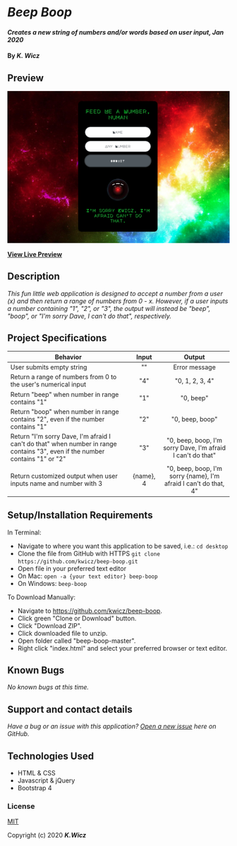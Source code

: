 # _Beep Boop_

#### _Creates a new string of numbers and/or words based on user input, Jan 2020_

#### By _**K. Wicz**_


## Preview

![Landing Page Preview](/img/landing-page.png)

**[View Live Preview](https://kwicz.github.io/beep-boop/)**

## Description

_This fun little web application is designed to accept a number from a user (x) and then return a range of numbers from 0 - x. However, if a user inputs a number containing "1", "2", or "3", the output will instead be "beep", "boop", or "I'm sorry Dave, I can't do that", respectively._

## Project Specifications

| Behavior | Input | Output |
|---|:---:|:---:|
|User submits empty string|""|Error message|
|Return a range of numbers from 0 to the user's numerical input| "4"|"0, 1, 2, 3, 4"|
|Return "beep" when number in range contains "1"|"1"|"0, beep"|
|Return "boop" when number in range contains "2", even if the number contains "1"|"2"|"0, beep, boop"|
|Return "I'm sorry Dave, I'm afraid I can't do that" when number in range contains "3", even if the number contains "1" or "2"|"3"|"0, beep, boop, I'm sorry Dave, I'm afraid I can't do that"|
|Return customized output when user inputs name and number with 3|{name}, 4|"0, beep, boop, I'm sorry {name}, I'm afraid I can't do that, 4"|


## Setup/Installation Requirements

In Terminal:

* Navigate to where you want this application to be saved, i.e.:
```cd desktop```
* Clone the file from GitHub with HTTPS
```git clone https://github.com/kwicz/beep-boop.git```
* Open file in your preferred text editor
* On Mac: ```open -a {your text editor} beep-boop```
* On Windows: ```beep-boop```

To Download Manually:

* Navigate to https://github.com/kwicz/beep-boop.
* Click green "Clone or Download" button.
* Click "Download ZIP".
* Click downloaded file to unzip.
* Open folder called "beep-boop-master".
* Right click "index.html" and select your preferred browser or text editor.


## Known Bugs

_No known bugs at this time._

## Support and contact details

_Have a bug or an issue with this application? [Open a new issue](https://github.com/kwicz/beep-boop/issues) here on GitHub._

## Technologies Used

* HTML & CSS
* Javascript & jQuery
* Bootstrap 4

### License

[MIT](https://choosealicense.com/licenses/mit/)

Copyright (c) 2020 **_K.Wicz_**
